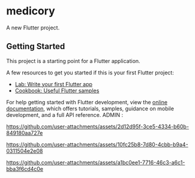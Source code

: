 # medicory

A new Flutter project.

## Getting Started

This project is a starting point for a Flutter application.

A few resources to get you started if this is your first Flutter project:

- [Lab: Write your first Flutter app](https://docs.flutter.dev/get-started/codelab)
- [Cookbook: Useful Flutter samples](https://docs.flutter.dev/cookbook)

For help getting started with Flutter development, view the
[online documentation](https://docs.flutter.dev/), which offers tutorials,
samples, guidance on mobile development, and a full API reference.
ADMIN :

https://github.com/user-attachments/assets/2d12d95f-3ce5-4334-b60b-849180aa727e

https://github.com/user-attachments/assets/10fc25b8-7d80-4cbb-b9a4-0311504e2e08

https://github.com/user-attachments/assets/a1bc0ee1-7716-46c3-a6c1-bba3f6cd4c0e
